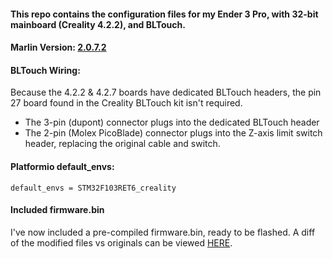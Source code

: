 #### This repo contains the configuration files for my Ender 3 Pro, with 32-bit mainboard (Creality 4.2.2), and BLTouch.


#### Marlin Version: [2.0.7.2](https://github.com/MarlinFirmware/Marlin/archive/2.0.x.zip)

#### BLTouch Wiring:

Because the 4.2.2 & 4.2.7 boards have dedicated BLTouch headers, the pin 27 board found in the Creality BLTouch kit isn't required.

* The 3-pin (dupont) connector plugs into the dedicated BLTouch header
* The 2-pin (Molex PicoBlade) connector plugs into the Z-axis limit switch header, replacing the original cable and switch.


#### Platformio default_envs:
```
default_envs = STM32F103RET6_creality
```


#### Included firmware.bin

I've now included a pre-compiled firmware.bin, ready to be flashed. A diff of the modified files vs originals can be viewed [HERE](https://github.com/aidenatt/Ender-3-Pro-Marlin/compare/4ac6f9b..e730e75).
